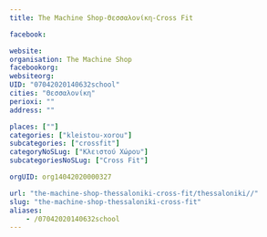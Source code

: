 ```yaml
---
title: The Machine Shop-Θεσσαλονίκη-Cross Fit

facebook:

website:
organisation: The Machine Shop
facebookorg:
websiteorg:
UID: "07042020140632school"
cities: "Θεσσαλονίκη"
perioxi: ""
address: ""

places: [""]
categories: ["kleistou-xorou"]
subcategories: ["crossfit"]
categoryNoSLug: ["Κλειστού Χώρου"]
subcategoriesNoSLug: ["Cross Fit"]

orgUID: org14042020000327

url: "the-machine-shop-thessaloniki-cross-fit/thessaloniki//"
slug: "the-machine-shop-thessaloniki-cross-fit"
aliases:
    - /07042020140632school
---
```





